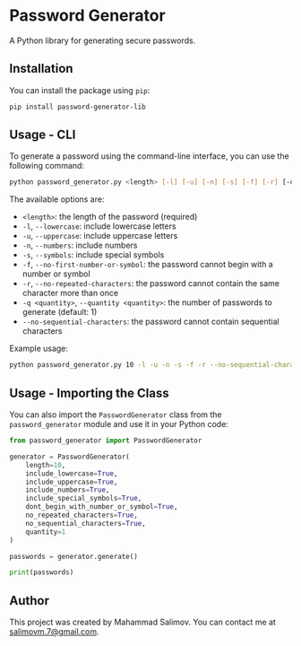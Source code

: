 # Password Generator

A Python library for generating secure passwords.

## Installation

You can install the package using `pip`:

```sh
pip install password-generator-lib
```

## Usage - CLI

To generate a password using the command-line interface, you can use the following command:

```sh
python password_generator.py <length> [-l] [-u] [-n] [-s] [-f] [-r] [-q <quantity>] [--no-sequential-characters]
```

The available options are:

- `<length>`: the length of the password (required)
- `-l`, `--lowercase`: include lowercase letters
- `-u`, `--uppercase`: include uppercase letters
- `-n`, `--numbers`: include numbers
- `-s`, `--symbols`: include special symbols
- `-f`, `--no-first-number-or-symbol`: the password cannot begin with a number or symbol
- `-r`, `--no-repeated-characters`: the password cannot contain the same character more than once
- `-q <quantity>`, `--quantity <quantity>`: the number of passwords to generate (default: 1)
- `--no-sequential-characters`: the password cannot contain sequential characters

Example usage:

```sh
python password_generator.py 10 -l -u -n -s -f -r --no-sequential-characters
```

## Usage - Importing the Class

You can also import the `PasswordGenerator` class from the `password_generator` module and use it in your Python code:

```python
from password_generator import PasswordGenerator

generator = PasswordGenerator(
    length=10,
    include_lowercase=True,
    include_uppercase=True,
    include_numbers=True,
    include_special_symbols=True,
    dont_begin_with_number_or_symbol=True,
    no_repeated_characters=True,
    no_sequential_characters=True,
    quantity=1
)

passwords = generator.generate()

print(passwords)
```

## Author

This project was created by Mahammad Salimov. You can contact me at salimovm.7@gmail.com.